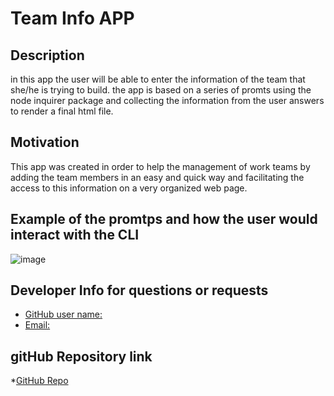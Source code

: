 # Team Info APP 

## Description
in this app the user will be able to enter the information of the team that she/he is trying to build. the app is based on a series of promts using the node inquirer package and collecting the information from the user answers to render a final html file.

## Motivation 
This app was created in order to help the management of work teams by adding the team members in an easy and quick way and facilitating the access to this information on a very organized web page.

## Example of the promtps and how the user would interact with the CLI

![image](https://user-images.githubusercontent.com/69653106/102026330-21e1f080-3d52-11eb-82a0-9a66a81cf01e.png)

## Developer Info for questions or requests

* [GitHub user name:](https://github.com/alejo-brand)
* [Email:](alejandrobrand8@gmail.com)

## gitHub Repository link
*[GitHub Repo](https://github.com/alejo-brand/Templete_Engine-Employee_Summary)